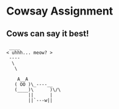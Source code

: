 # Cowsay Assignment

## Cows can say it best!


```
 ____
< uhhh... meow? >
 ----
  \
   \

    A__A
   ( OO )\_----__
   (____)\      )\/\
        ||      |
        ||`---w||
```
